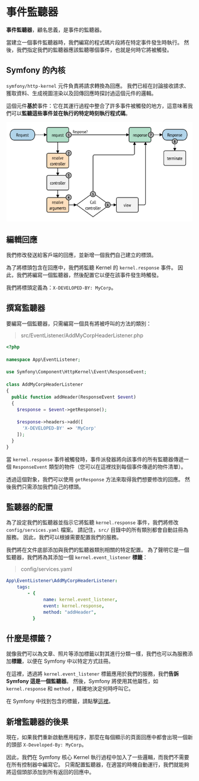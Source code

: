 # 事件監聽器

**事件監聽器**，顧名思義，是事件的監聽器。

當建立一個事件監聽器時，我們編寫的程式碼片段將在特定事件發生時執行。 然後，我們指定我們的監聽器應該監聽哪個事件，也就是何時它將被觸發。

## Symfony 的內核

`symfony/http-kernel` 元件負責將請求轉換為回應。 我們已經在討論接收請求、獲取資料、生成視圖渲染以及回傳回應時探討過這個元件的邏輯。

這個元件**基於**事件：它在其運行過程中整合了許多事件被觸發的地方，這意味著我們可以**監聽這些事件並在執行的特定時刻執行程式碼**。

![event listener](../assets/img/http-kernel-events.png)

## 編輯回應

我們修改發送給客戶端的回應，並新增一個我們自己建立的標頭。

為了將標頭包含在回應中，我們將監聽 Kernel 的 `kernel.response` 事件。 因此，我們將編寫一個監聽器，然後配置它以便在該事件發生時觸發。

我們將標頭定義為：`X-DEVELOPED-BY: MyCorp`。

## 撰寫監聽器

要編寫一個監聽器，只需編寫一個具有將被呼叫的方法的類別：

> src/EventListener/AddMyCorpHeaderListener.php

```php
<?php

namespace App\EventListener;

use Symfony\Component\HttpKernel\Event\ResponseEvent;

class AddMyCorpHeaderListener
{
  public function addHeader(ResponseEvent $event)
  {
    $response = $event->getResponse();

    $response->headers->add([
      'X-DEVELOPED-BY' => 'MyCorp'
    ]);
  }
}
```

當 `kernel.response` 事件被觸發時，事件派發器將向該事件的所有監聽器傳遞一個 `ResponseEvent` 類型的物件（您可以在這裡找到每個事件傳遞的物件清單）。

透過這個對象，我們可以使用 `getResponse` 方法來取得我們想要修改的回應。 然後我們只需添加我們自己的標頭。

## 監聽器的配置

為了設定我們的監聽器並指示它將監聽 `kernel.response` 事件，我們將修改 `config/services.yaml` 檔案。 請記住，`src/` 目錄中的所有類別都會自動註冊為服務。 因此，我們可以根據需要配置我們的服務。

我們將在文件底部添加與我們的監聽器類別相關的特定配置。 為了聲明它是一個監聽器，我們將為其添加一個 `kernel.event_listener` **標籤**：

> config/services.yaml

```yaml
App\EventListener\AddMyCorpHeaderListener:
    tags:
        - {
              name: kernel.event_listener,
              event: kernel.response,
              method: "addHeader",
          }
```

## 什麼是標籤？

就像我們可以為文章、照片等添加標籤以對其進行分類一樣，我們也可以為服務添加**標籤**，以便在 Symfony 中以特定方式註冊。

在這裡，透過將 `kernel.event_listener` 標籤應用於我們的服務，我們**告訴 Symfony 這是一個監聽器**。 然後，Symfony 將使用其他屬性，如 `kernel.response` 和 `method` ，精確地決定何時呼叫它。

在 Symfony 中找到包含的標籤，請點擊[這裡](https://symfony.com/doc/current/reference/dic_tags.html)。

## 新增監聽器的後果

現在，如果我們重新啟動應用程序，那麼在每個顯示的頁面回應中都會出現一個新的頭部 `X-Developed-By: MyCorp`。

因此，我們在 Symfony 核心 Kernel 執行過程中加入了一些邏輯，而我們不需要在所有控制器中編寫它。 只需配置監聽器，在適當的時機自動運行，我們就能夠將這個頭部添加到所有返回的回應中。
